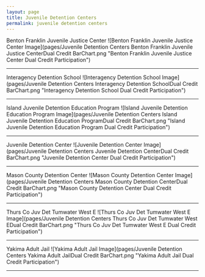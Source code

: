 ```yaml
---
layout: page
title: Juvenile Detention Centers
permalink: juvenile detention centers
---
```



Benton Franklin Juvenile Justice Center
![Benton Franklin Juvenile Justice Center Image](pages/Juvenile Detention Centers Benton Franklin Juvenile Justice CenterDual Credit BarChart.png "Benton Franklin Juvenile Justice Center Dual Credit Participation")

___

Interagency Detention School
![Interagency Detention School Image](pages/Juvenile Detention Centers Interagency Detention SchoolDual Credit BarChart.png "Interagency Detention School Dual Credit Participation")

___

Island Juvenile Detention Education Program
![Island Juvenile Detention Education Program Image](pages/Juvenile Detention Centers Island Juvenile Detention Education ProgramDual Credit BarChart.png "Island Juvenile Detention Education Program Dual Credit Participation")

___

Juvenile Detention Center
![Juvenile Detention Center Image](pages/Juvenile Detention Centers Juvenile Detention CenterDual Credit BarChart.png "Juvenile Detention Center Dual Credit Participation")

___

Mason County Detention Center
![Mason County Detention Center Image](pages/Juvenile Detention Centers Mason County Detention CenterDual Credit BarChart.png "Mason County Detention Center Dual Credit Participation")

___

Thurs Co Juv Det Tumwater West E
![Thurs Co Juv Det Tumwater West E Image](pages/Juvenile Detention Centers Thurs Co Juv Det Tumwater West EDual Credit BarChart.png "Thurs Co Juv Det Tumwater West E Dual Credit Participation")

___

Yakima Adult Jail
![Yakima Adult Jail Image](pages/Juvenile Detention Centers Yakima Adult JailDual Credit BarChart.png "Yakima Adult Jail Dual Credit Participation")

___

